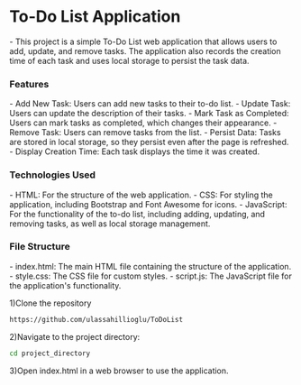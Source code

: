 <h1>To-Do List Application</h1>
- This project is a simple To-Do List web application that allows users to add, update, and remove tasks. The application also records the creation time of each task and uses local storage to persist the task data.

<h3>Features</h3>
- Add New Task: Users can add new tasks to their to-do list.
- Update Task: Users can update the description of their tasks.
- Mark Task as Completed: Users can mark tasks as completed, which changes their appearance.
- Remove Task: Users can remove tasks from the list.
- Persist Data: Tasks are stored in local storage, so they persist even after the page is refreshed.
- Display Creation Time: Each task displays the time it was created.
<h3>Technologies Used</h3>
- HTML: For the structure of the web application.
- CSS: For styling the application, including Bootstrap and Font Awesome for icons.
- JavaScript: For the functionality of the to-do list, including adding, updating, and removing tasks, as well as local storage management.
<h3>File Structure</h3>
- index.html: The main HTML file containing the structure of the application.
- style.css: The CSS file for custom styles.
- script.js: The JavaScript file for the application's functionality.

1)Clone the repository
```bash
https://github.com/ulassahillioglu/ToDoList
```
2)Navigate to the project directory: 
```bash
cd project_directory
```
3)Open index.html in a web browser to use the application.